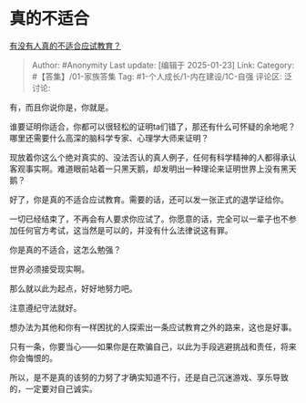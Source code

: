 # 真的不适合
[有没有人真的不适合应试教育？](https://www.zhihu.com/question/388887069/answer/84990329784)

> Author: #Anonymity
> Last update: [编辑于 2025-01-23]
> Link:
> Category: #【答集】/01-家族答集 
> Tag: #1-个人成长/1-内在建设/1C-自强 
> 评论区:
> 泛讨论:

有，而且你说你是，你就是。

谁要证明你适合，你都可以很轻松的证明ta们错了，那还有什么可怀疑的余地呢？哪里还需要什么高深的脑科学专家、心理学大师来证明？

现放着你这么个绝对真实的、没法否认的真人例子，任何有科学精神的人都得承认客观事实啊。难道眼前站着一只黑天鹅，却发明出一种理论来证明世界上没有黑天鹅？

好了，你是真的不适合应试教育。需要的话，还可以发一张正式的退学证给你。

一切已经结束了，不再会有人要求你应试了。你愿意的话，完全可以一辈子也不参加任何官方考试，这当然是可以的，并没有什么法律说这有罪。

你是真的不适合，这怎么勉强？

世界必须接受现实啊。

那么就以此为起点，好好地努力吧。

注意遵纪守法就好。

想办法为其他和你有一样困扰的人探索出一条应试教育之外的路来，这也是好事。

只有一条，你要当心——如果你是在欺骗自己，以此为手段逃避挑战和责任，将来你会悔恨的。

所以，是不是真的该努的力努了才确实知道不行，还是自己沉迷游戏、享乐导致的，一定要对自己诚实。
